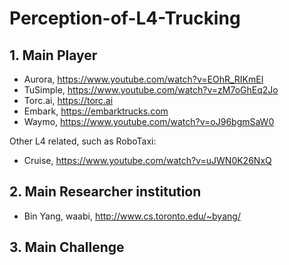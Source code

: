 # Perception-of-L4-Trucking

## 1. Main Player
- Aurora, https://www.youtube.com/watch?v=EOhR_RIKmEI
- TuSimple, https://www.youtube.com/watch?v=zM7oGhEq2Jo
- Torc.ai, https://torc.ai
- Embark, https://embarktrucks.com
- Waymo, https://www.youtube.com/watch?v=oJ96bgmSaW0

Other L4 related, such as RoboTaxi:
- Cruise,  https://www.youtube.com/watch?v=uJWN0K26NxQ

## 2. Main Researcher institution
- Bin Yang, waabi, http://www.cs.toronto.edu/~byang/

## 3. Main Challenge
